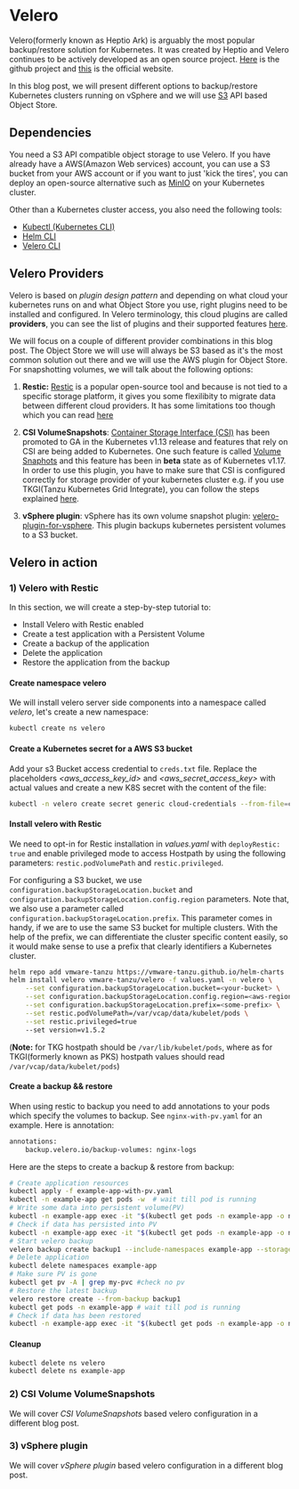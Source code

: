 # Velero

Velero(formerly known as Heptio Ark) is arguably the most popular backup/restore solution for Kubernetes. It was created by Heptio and Velero continues to be actively developed as an open source project. [Here](https://github.com/vmware-tanzu/velero) is the github project and [this](https://velero.io/) is the official website.

In this blog post, we will present different options to backup/restore Kubernetes clusters running on vSphere and we will use [S3](https://docs.aws.amazon.com/AmazonS3/latest/API/Welcome.html) API based Object Store.

## Dependencies
You need a S3 API compatible object storage to use Velero. If you have already have a AWS(Amazon Web services) account, you can use a S3 bucket from your AWS account or if you want to just 'kick the tires', you can deploy an open-source alternative such as [MinIO](https://github.com/minio/minio) on your Kubernetes cluster.

Other than a Kubernetes cluster access, you also need the following tools:

- [Kubectl (Kubernetes CLI)](https://kubernetes.io/docs/tasks/tools/install-kubectl/)
- [Helm CLI](https://helm.sh/docs/intro/install/)
- [Velero CLI](https://github.com/vmware-tanzu/velero/releases/latest)

## Velero Providers

Velero is based on *plugin design pattern* and depending on what cloud your kubernetes runs on and what Object Store you use, right plugins need to be installed and configured. In Velero terminology, this cloud plugins are called **providers**, you can see the list of plugins and their supported features [here](https://velero.io/docs/main/supported-providers/).

We will focus on a couple of different provider combinations in this blog post. The Object Store we will use will always be S3 based as it's the most common solution out there and we will use the AWS plugin for Object Store. For snapshotting volumes, we will talk about the following options: 
1. **Restic:**  [Restic](https://github.com/restic/restic) is a popular open-source tool and because is not tied to a specific storage platform, it gives you some flexilibity to migrate data between different cloud providers. It has some limitations too though which you can read [here](https://velero.io/docs/main/restic/#limitations)

1. **CSI VolumeSnapshots**:  [Container Storage Interface (CSI)](https://github.com/container-storage-interface/spec/blob/master/spec.md) has been promoted to GA in the Kubernetes v1.13 release and features that rely on CSI are being added to Kubernetes. One such feature is called [Volume Snaphots](https://kubernetes.io/docs/concepts/storage/volume-snapshots/) and this feature has been in **beta** state as of Kubernetes v1.17. In order to use this plugin, you have to make sure that CSI is configured correctly for storage provider of your kubernetes cluster e.g. if you use TKGI(Tanzu Kubernetes Grid Integrate), you can follow the steps explained [here](https://docs.pivotal.io/tkgi/1-9/vsphere-cns.html).

1. **vSphere plugin**: vSphere has its own volume snapshot plugin: [velero-plugin-for-vsphere](https://github.com/vmware-tanzu/velero-plugin-for-vsphere). This plugin backups kubernetes persistent volumes to a S3 bucket.
   
## Velero in action

### 1) Velero with Restic

In this section, we will create a step-by-step tutorial to:

- Install Velero with Restic enabled
- Create a test application with a Persistent Volume
- Create a backup of the application
- Delete the application
- Restore the application from the backup

#### Create namespace velero
We will install velero server side components into a namespace called *velero*, let's create a new namespace:
```bash
kubectl create ns velero
```

#### Create a Kubernetes secret for a AWS S3 bucket

Add your s3 Bucket access credential to `creds.txt` file. Replace the placeholders *<aws_access_key_id>* and *<aws_secret_access_key>* with actual values and create a new K8S secret with the content of the file:

```bash
kubectl -n velero create secret generic cloud-credentials --from-file=cloud=creds.txt
```

#### Install velero with Restic

We  need to opt-in for Restic installation in *values.yaml* with ```deployRestic: true``` and enable privileged mode to access Hostpath by using the following parameters: ```restic.podVolumePath``` and ```restic.privileged```.

For configuring a S3 bucket, we use ```configuration.backupStorageLocation.bucket``` and ```configuration.backupStorageLocation.config.region``` parameters. Note that, we also use a parameter called ```configuration.backupStorageLocation.prefix```. This parameter comes in handy, if we are to use the same S3 bucket for multiple clusters. With the help of the prefix, we can differentiate the cluster specific content easily, so it would make sense to use a prefix that clearly identifiers a Kubernetes cluster.

```bash
helm repo add vmware-tanzu https://vmware-tanzu.github.io/helm-charts
helm install velero vmware-tanzu/velero -f values.yaml -n velero \
    --set configuration.backupStorageLocation.bucket=<your-bucket> \
    --set configuration.backupStorageLocation.config.region=<aws-region> \
    --set configuration.backupStorageLocation.prefix=<some-prefix> \
    --set restic.podVolumePath=/var/vcap/data/kubelet/pods \
    --set restic.privileged=true
    --set version=v1.5.2
```
(**Note:** for TKG hostpath should be ```/var/lib/kubelet/pods```, where as for TKGI(formerly known as PKS) hostpath values should read ```/var/vcap/data/kubelet/pods```)

#### Create a backup && restore

When using restic to backup you need to add annotations to your pods which specify the volumes to backup. See `nginx-with-pv.yaml` for an example. Here is annotation:

```txt
annotations:
    backup.velero.io/backup-volumes: nginx-logs
```

Here are the steps to create a backup & restore from backup:

```bash
# Create application resources
kubectl apply -f example-app-with-pv.yaml
kubectl -n example-app get pods -w  # wait till pod is running
# Write some data into persistent volume(PV)
kubectl -n example-app exec -it "$(kubectl get pods -n example-app -o name)" --  bash -c "echo 'I persisted' > /opt/my-pvc/hi.txt"
# Check if data has persisted into PV
kubectl -n example-app exec -it "$(kubectl get pods -n example-app -o name)"  --  bash -c "cat /opt/my-pvc/hi.txt"
# Start velero backup
velero backup create backup1 --include-namespaces example-app --storage-location aws  --snapshot-volumes
# Delete application
kubectl delete namespaces example-app
# Make sure PV is gone
kubectl get pv -A | grep my-pvc #check no pv
# Restore the latest backup
velero restore create --from-backup backup1
kubectl get pods -n example-app # wait till pod is running
# Check if data has been restored
kubectl -n example-app exec -it "$(kubectl get pods -n example-app -o name)"   --  bash -c "cat /opt/my-pvc/hi.txt" 
```

#### Cleanup

```bash
kubectl delete ns velero
kubectl delete ns example-app
```

### 2) CSI Volume VolumeSnapshots

We will cover *CSI VolumeSnapshots* based velero configuration in a different blog post.

### 3) vSphere plugin

We will cover *vSphere plugin* based velero configuration in a different blog post.
